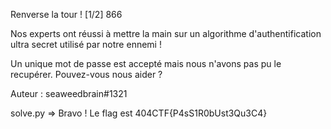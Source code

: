Renverse la tour ! [1/2]
866

Nos experts ont réussi à mettre la main sur un algorithme d'authentification ultra secret utilisé par notre ennemi !

Un unique mot de passe est accepté mais nous n'avons pas pu le recupérer. Pouvez-vous nous aider ?

Auteur : seaweedbrain#1321

solve.py => Bravo ! Le flag est 404CTF{P4sS1R0bUst3Qu3C4}
